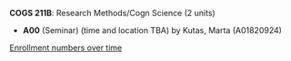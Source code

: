 **COGS 211B**: Research Methods/Cogn Science (2 units)

- **A00** (Seminar) (time and location TBA) by Kutas, Marta (A01820924)

[Enrollment numbers over time](./COGS211B.tsv)
